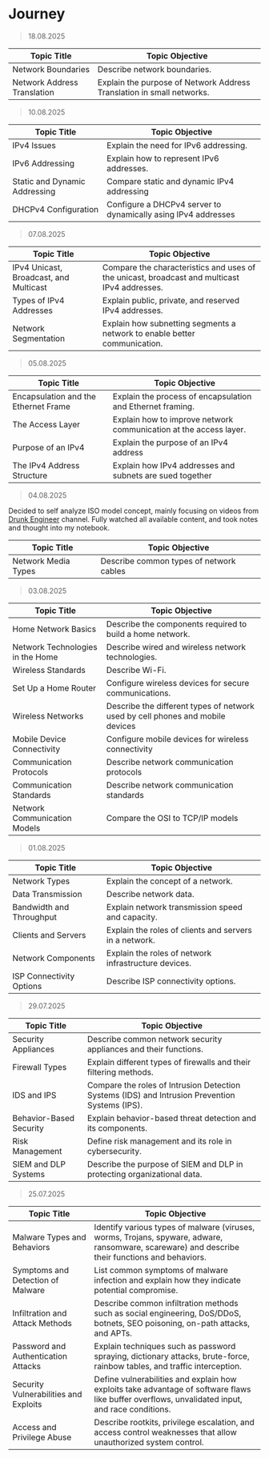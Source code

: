# Journey

> 18.08.2025

| Topic Title                 | Topic Objective                                                       |
| --------------------------- | --------------------------------------------------------------------- |
| Network Boundaries          | Describe network boundaries.                                          |
| Network Address Translation | Explain the purpose of Network Address Translation in small networks. |

> 10.08.2025

| Topic Title                   | Topic Objective                                               |
| ----------------------------- | ------------------------------------------------------------- |
| IPv4 Issues                   | Explain the need for IPv6 addressing.                         |
| IPv6 Addressing               | Explain how to represent IPv6 addresses.                      |
| Static and Dynamic Addressing | Compare static and dynamic IPv4 addressing                    |
| DHCPv4 Configuration          | Configure a DHCPv4 server to dynamically asing IPv4 addresses |

> 07.08.2025

| Topic Title                            | Topic Objective                                                                              |
| -------------------------------------- | -------------------------------------------------------------------------------------------- |
| IPv4 Unicast, Broadcast, and Multicast | Compare the characteristics and uses of the unicast, broadcast and multicast IPv4 addresses. |
| Types of IPv4 Addresses                | Explain public, private, and reserved IPv4 addresses.                                        |
| Network Segmentation                   | Explain how subnetting segments a network to enable better communication.                    |

> 05.08.2025

| Topic Title                          | Topic Objective                                                   |
| ------------------------------------ | ----------------------------------------------------------------- |
| Encapsulation and the Ethernet Frame | Explain the process of encapsulation and Ethernet framing.        |
| The Access Layer                     | Explain how to improve network communication at the access layer. |
| Purpose of an IPv4                   | Explain the purpose of an IPv4 address                            |
| The IPv4 Address Structure           | Explain how IPv4 addresses and subnets are sued together          |

> 04.08.2025

Decided to self analyze ISO model concept, mainly focusing on videos from [Drunk Engineer](https://www.youtube.com/watch?v=eKHCH6rw0As) channel. Fully watched all available content, and took notes and thought into my notebook.

| Topic Title          | Topic Objective                          |
| -------------------- | ---------------------------------------- |
| Network  Media Types | Describe common types of network cables  |

> 03.08.2025

| Topic Title                      | Topic Objective                                                                |
| -------------------------------- | ------------------------------------------------------------------------------ |
| Home Network Basics              | Describe the components required to build a home network.                      |
| Network Technologies in the Home | Describe wired and wireless network technologies.                              |
| Wireless Standards               | Describe Wi-Fi.                                                                |
| Set Up a Home Router             | Configure wireless devices for secure communications.                          |
| Wireless Networks                | Describe the different types of network used by cell phones and mobile devices |
| Mobile Device Connectivity       | Configure mobile devices for wireless connectivity                             |
| Communication Protocols          | Describe network communication protocols                                       |
| Communication Standards          | Describe network communication standards                                       |
| Network Communication Models     | Compare the OSI to TCP/IP models                                               |

> 01.08.2025

| Topic Title              | Topic Objective                                        |
| ------------------------ | ------------------------------------------------------ |
| Network Types            | Explain the concept of a network.                      |
| Data Transmission        | Describe network data.                                 |
| Bandwidth and Throughput | Explain network transmission speed and capacity.       |
| Clients and Servers      | Explain the roles of clients and servers in a network. |
| Network Components       | Explain the roles of network infrastructure devices.   |
| ISP Connectivity Options | Describe ISP connectivity options.                     |

> 29.07.2025

| Topic Title             | Topic Objective                                                                                |
| ----------------------- | ---------------------------------------------------------------------------------------------- |
| Security Appliances     | Describe common network security appliances and their functions.                               |
| Firewall Types          | Explain different types of firewalls and their filtering methods.                              |
| IDS and IPS             | Compare the roles of Intrusion Detection Systems (IDS) and Intrusion Prevention Systems (IPS). |
| Behavior-Based Security | Explain behavior-based threat detection and its components.                                    |
| Risk Management         | Define risk management and its role in cybersecurity.                                          |
| SIEM and DLP Systems    | Describe the purpose of SIEM and DLP in protecting organizational data.                        |

> 25.07.2025

| Topic Title                           | Topic Objective                                                                                                                                 |
| ------------------------------------- | ----------------------------------------------------------------------------------------------------------------------------------------------- |
| Malware Types and Behaviors           | Identify various types of malware (viruses, worms, Trojans, spyware, adware, ransomware, scareware) and describe their functions and behaviors. |
| Symptoms and Detection of Malware     | List common symptoms of malware infection and explain how they indicate potential compromise.                                                   |
| Infiltration and Attack Methods       | Describe common infiltration methods such as social engineering, DoS/DDoS, botnets, SEO poisoning, on-path attacks, and APTs.                   |
| Password and Authentication Attacks   | Explain techniques such as password spraying, dictionary attacks, brute-force, rainbow tables, and traffic interception.                        |
| Security Vulnerabilities and Exploits | Define vulnerabilities and explain how exploits take advantage of software flaws like buffer overflows, unvalidated input, and race conditions. |
| Access and Privilege Abuse            | Describe rootkits, privilege escalation, and access control weaknesses that allow unauthorized system control.                                  |
